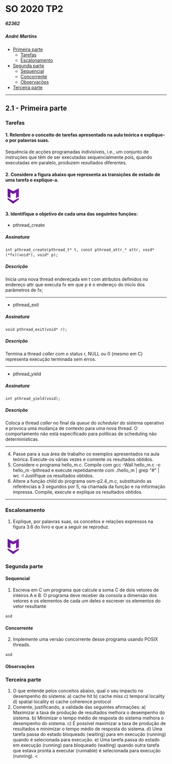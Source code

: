 
# SO 2020 TP2
##### 62362
##### André Martins

* [Primeira parte](#primeira-parte)
	- [Tarefas](#tarefas)
    - [Escalonamento](#escalonamento)
* [Segunda parte](#segunda-parte)
	- [Sequencial](#sequencial)
    - [Concorrente](#concorrente)
    - [Observações](#observacoes)
* [Terceira parte](#terceira-parte)

---
## 2.1 - Primeira parte
### Tarefas

#### 1. Relembre o conceito de tarefas apresentado na aula teórica e explique-o por palavras suas.
Sequência de acções programadas indivisíveis, i.e., um conjunto de instruções que têm de ser executadas sequencialmente pois, quando executadas em paralelo, produzem resultados diferentes.

#### 2. Considere a figura abaixo que representa as transições de estado de uma tarefa e explique-a.

![alt text][Fig1]

#### 3. Identifique o objetivo de cada uma das seguintes funções:
  + pthread_create
##### Assinatura
``` manpage
int pthread_create(pthread_t* t, const pthread_attr_* attr, void* (*fx)(void*), void* p);
```
##### Descrição
Inicia uma nova thread endereçada em t com atributos definidos no endereço attr que executa fx em que p é o endereço do inicio dos parâmetros de fx;

---
+ pthread_exit
##### Assinatura 
``` manpage
void pthread_exit(void* r);
```
##### Descrição
Termina a thread *caller* com o status r, NULL ou 0 (mesmo em C) representa execução terminada sem erros.

---
  + pthread_yield
##### Assinatura
``` manpage
int pthread_yield(void);
```
##### Descrição
Coloca a thread *caller* no final da *queue* do *scheduler* do sistema operativo e provoca uma mudança de contexto para uma nova thread.
O comportamento não está especificado para políticas de scheduling não deterministicas.

---
4. Passe para a sua área de trabalho os exemplos apresentados na aula teórica. Execute-os várias vezes e
comente os resultados obtidos.
5. Considere o programa hello_m.c. Compile com
gcc -Wall hello_m.c -o hello_m -lpthread
e execute repetidamente com
./hello_m | grep "#" | wc -l
Justifique os resultados obtidos.
6. Altere a função child do programa osm-p2.4_m.c, substituindo as referências a 3 segundos por 5, na
chamada da função e na informação impressa. Compile, execute e explique os resultados obtidos.

---
### Escalonamento
1. Explique, por palavras suas, os conceitos e relações expressos na figura 3.6 do livro e que a seguir se
reproduz.

![alt text][Fig3.6]
---
### Segunda parte
#### Sequencial
1. Escreva em C um programa que calcule a soma C de dois vetores de inteiros A e B. O programa deve
receber da consola a dimensão dos vetores e os elementos de cada um deles e escrever os elementos do
vetor resultante
``` C
asd
```
#### Concorrente
2. Implemente uma versão concorrente desse programa usando POSIX threads.
``` C
asd
```
#### Observações
### Terceira parte
1. O que entende pelos conceitos abaixo, qual o seu impacto no desempenho do sistema:
   a) cache hit
   b) cache miss
   c) temporal locality
   d) spatial locality
   e) cache coherence protocol
2. Comente, justificando, a validade das seguintes afirmações: 
a) Maximizar a taxa de produção de resultados melhora o desempenho do sistema.
b) Minimizar o tempo médio de resposta do sistema melhora o desempenho do sistema.
c) É possível maximizar a taxa de produção de resultados e minimizar o tempo médio de resposta do
sistema.
d) Uma tarefa passa do estado bloqueado (waiting) para em execução (running) quando é selecionada
para execução.
e) Uma tarefa passa do estado em execução (running) para bloqueado (waiting) quando outra tarefa
que estava pronta a executar (runnable) é selecionada para execução (running).
<

[Fig1]: https://github.com/adam-p/markdown-here/raw/master/src/common/images/icon48.png "Logo Title Text 2"
[Fig3.6]: https://github.com/adam-p/markdown-here/raw/master/src/common/images/icon48.png "Logo Title Text 2"